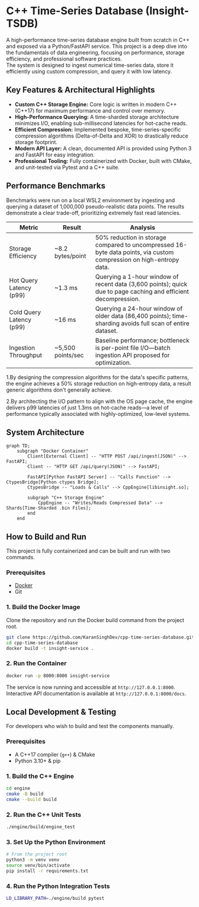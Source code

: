 # C++ Time-Series Database (Insight-TSDB)

A high-performance time-series database engine built from scratch in C++ and exposed via a Python/FastAPI service. This project is a deep dive into the fundamentals of data engineering, focusing on performance, storage efficiency, and professional software practices.  
The system is designed to ingest numerical time-series data, store it efficiently using custom compression, and query it with low latency.

## Key Features & Architectural Highlights

- **Custom C++ Storage Engine:** Core logic is written in modern C++ (C++17) for maximum performance and control over memory.
- **High-Performance Querying:** A time-sharded storage architecture minimizes I/O, enabling sub-millisecond latencies for hot-cache reads.
- **Efficient Compression:** Implemented bespoke, time-series-specific compression algorithms (Delta-of-Delta and XOR) to drastically reduce storage footprint.
- **Modern API Layer:** A clean, documented API is provided using Python 3 and FastAPI for easy integration.
- **Professional Tooling:** Fully containerized with Docker, built with CMake, and unit-tested via Pytest and a C++ suite.

## Performance Benchmarks

Benchmarks were run on a local WSL2 environment by ingesting and querying a dataset of 1,000,000 pseudo-realistic data points. The results demonstrate a clear trade-off, prioritizing extremely fast read latencies.

| Metric                   | Result           | Analysis                                                                                                        |
|--------------------------|------------------|-----------------------------------------------------------------------------------------------------------------|
| Storage Efficiency       | ~8.2 bytes/point | 50% reduction in storage compared to uncompressed 16-byte data points, via custom compression on high-entropy data. |
| Hot Query Latency (p99)  | ~1.3 ms          | Querying a 1-hour window of recent data (3,600 points); quick due to page caching and efficient decompression.   |
| Cold Query Latency (p99) | ~16 ms           | Querying a 24-hour window of older data (86,400 points); time-sharding avoids full scan of entire dataset.       |
| Ingestion Throughput     | ~5,500 points/sec| Baseline performance; bottleneck is per-point file I/O—batch ingestion API proposed for optimization.            |

1.By designing the compression algorithms for the data's specific patterns, the engine achieves a 50% storage reduction on high-entropy data, a result generic algorithms don't generally achieve.

2.By architecting the I/O pattern to align with the OS page cache, the engine delivers p99 latencies of just 1.3ms on hot-cache reads—a level of performance typically associated with highly-optimized, low-level systems.

## System Architecture

```mermaid
graph TD;
    subgraph "Docker Container"
        Client[External Client] -- "HTTP POST /api/ingest(JSON)" --> FastAPI;
        Client -- "HTTP GET /api/query(JSON)" --> FastAPI;

        FastAPI[Python FastAPI Server] -- "Calls Function" --> CtypesBridge[Python ctypes Bridge];
        CtypesBridge -- "Loads & Calls" --> CppEngine[libinsight.so];
        
        subgraph "C++ Storage Engine"
            CppEngine -- "Writes/Reads Compressed Data" --> Shards[Time-Sharded .bin Files];
        end
    end
```

## How to Build and Run

This project is fully containerized and can be built and run with two commands.

### Prerequisites

- [Docker](https://www.docker.com/products/docker-desktop/)
- Git

### 1. Build the Docker Image

Clone the repository and run the Docker build command from the project root.

```bash
git clone https://github.com/KaranSinghDev/cpp-time-series-database.git
cd cpp-time-series-database
docker build -t insight-service .
```

### 2. Run the Container

```bash
docker run -p 8000:8000 insight-service
```

The service is now running and accessible at `http://127.0.0.1:8000`. Interactive API documentation is available at `http://127.0.0.1:8000/docs`.

## Local Development & Testing

For developers who wish to build and test the components manually.

### Prerequisites

- A C++17 compiler (`g++`) & CMake
- Python 3.10+ & pip

### 1. Build the C++ Engine

```bash
cd engine
cmake -B build
cmake --build build
```

### 2. Run the C++ Unit Tests

```bash
./engine/build/engine_test
```

### 3. Set Up the Python Environment

```bash
# From the project root
python3 -m venv venv
source venv/bin/activate
pip install -r requirements.txt
```

### 4. Run the Python Integration Tests

```bash
LD_LIBRARY_PATH=./engine/build pytest
```
